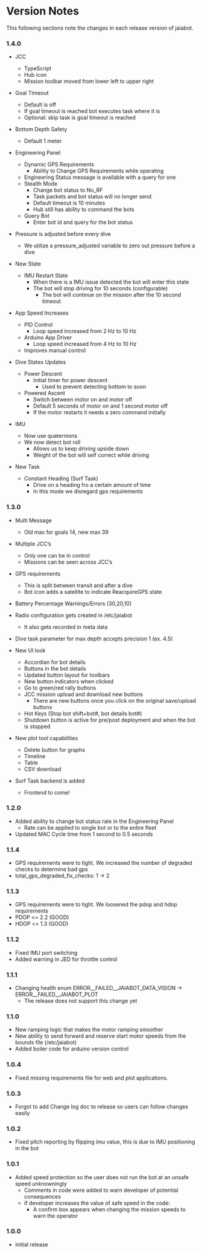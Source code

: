 # Version Notes

This following sections note the changes in each release version of jaiabot.

### 1.4.0

* JCC
  * TypeScript
  * Hub icon
  * Mission toolbar moved from lower left to upper right

* Goal Timeout
  * Default is off
  * If goal timeout is reached bot executes task where it is
  * Optional: skip task is goal timeout is reached

* Bottom Depth Safety
  * Default 1 meter

* Engineering Panel
  * Dynamic GPS Requirements
    * Ability to Change GPS Requirements while operating
  * Engineering Status message is available with a query for one
  * Stealth Mode
    * Change bot status to No_RF
    * Task packets and bot status will no longer send
    * Default timeout is 10 minutes
    * Hub still has ability to command the bots
  * Query Bot 
    * Enter bot id and query for the bot status

* Pressure is adjusted before every dive
  * We utilize a pressure_adjusted variable to zero out pressure before a dive

* New State
  * IMU Restart State
    * When there is a IMU issue detected the bot will enter this state
    * The bot will stop driving for 10 seconds (configurable)
      * The bot will continue on the mission after the 10 second timeout

* App Speed Increases
  * PID Control
    * Loop speed increased from 2 Hz to 10 Hz
  * Arduino App Driver
    * Loop speed increased from 4 Hz to 10 Hz
  * Improves manual control

* Dive States Updates
  * Power Descent
    * Initial timer for power descent
      * Used to prevent detecting bottom to soon 
  * Powered Ascent
    * Switch between motor on and motor off
    * Default 5 seconds of motor on and 1 second motor off
    * If the motor restarts it needs a zero command initially

* IMU
  * Now use quaternions
  * We now detect bot roll 
    * Allows us to keep driving upside down
    * Weight of the bot will self correct while driving

* New Task
  * Constant Heading (Surf Task)
    * Drive on a heading fro a certain amount of time
    * In this mode we disregard gps requirements

### 1.3.0

* Multi Message 
  * Old max for goals 14, new max 39

* Multiple JCC’s
  * Only one can be in control
  * Missions can be seen across JCC’s

* GPS requirements
  * This is split between transit and after a dive
  * Bot icon adds a satellite to indicate ReacquireGPS state

* Battery Percentage Warnings/Errors (30,20,10)

* Radio configuration gets created in /etc/jaiabot
  * It also gets recorded in meta data

* Dive task parameter for max depth accepts precision 1 (ex. 4.5) 

* New UI look
  * Accordian for bot details
  * Buttons in the bot details
  * Updated button layout for toolbars
  * New button indicators when clicked
  * Go to green/red rally buttons
  * JCC mission upload and download new buttons
    * There are new buttons once you click on the original save/upload buttons 
  * Hot Keys (Stop bot shift+bot#, bot details bot#)
  * Shutdown button is active for pre/post deployment and when the bot is stopped

* New plot tool capabilities
  * Delete button for graphs
  * Timeline
  * Table
  * CSV download

* Surf Task backend is added
  * Frontend to come!

### 1.2.0

* Added ability to change bot status rate in the Engineering Panel
  * Rate can be applied to single bot or to the entire fleet
* Updated MAC Cycle time from 1 second to 0.5 seconds

### 1.1.4

* GPS requirements were to tight. We increased the number of degraded checks to determine bad gps
* total_gps_degraded_fix_checks: 1 -> 2

### 1.1.3

* GPS requirements were to tight. We loosened the pdop and hdop requirements
* PDOP <= 2.2 (GOOD)
* HDOP <= 1.3 (GOOD)

### 1.1.2

* Fixed IMU port switching
* Added warning in JED for throttle control

### 1.1.1

* Changing health enum ERROR__FAILED__JAIABOT_DATA_VISION -> ERROR__FAILED__JAIABOT_PLOT 
  * The release does not support this change yet

### 1.1.0

* New ramping logic that makes the motor ramping smoother
* New ability to send forward and reserve start motor speeds from the bounds file (/etc/jaiabot)
* Added boiler code for arduino version control

### 1.0.4

* Fixed missing requirements file for web and plot applications.

### 1.0.3

* Forgot to add Change log doc to release so users can follow changes easily

### 1.0.2

* Fixed pitch reporting by flipping imu value, this is due to IMU positioning in the bot

### 1.0.1

* Added speed protection so the user does not run the bot at an unsafe speed unknowningly
  * Comments in code were added to warn developer of potential consequences
  * if developer increases the value of safe speed in the code:
    * A confirm box appears when changing the mission speeds to warn the operator

### 1.0.0

* Initial release
